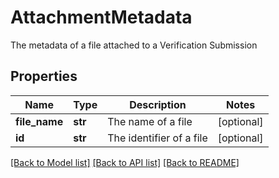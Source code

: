# AttachmentMetadata

The metadata of a file attached to a Verification Submission
## Properties
Name | Type | Description | Notes
------------ | ------------- | ------------- | -------------
**file_name** | **str** | The name of a file | [optional] 
**id** | **str** | The identifier of a file | [optional] 

[[Back to Model list]](../README.md#documentation-for-models) [[Back to API list]](../README.md#documentation-for-api-endpoints) [[Back to README]](../README.md)


